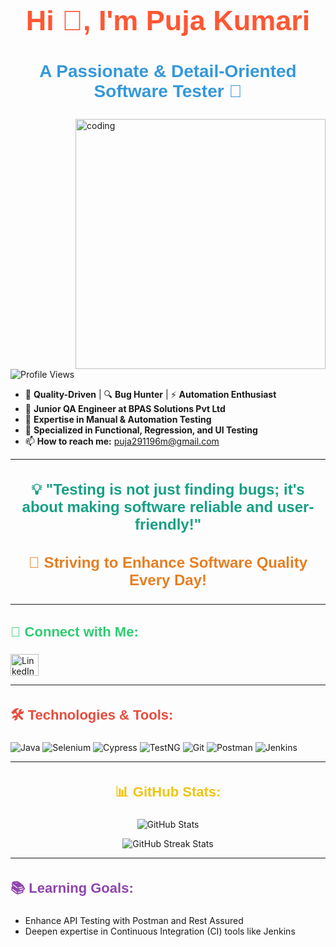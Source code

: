 <!-- Introduction -->
<h1 align="center" style="font-family: 'Cursive', sans-serif; font-size: 45px; color: #FF5733;">Hi 👋, I'm Puja Kumari</h1>
<h3 align="center" style="font-family: 'Cursive', sans-serif; font-size: 28px; color: #3498db;">A Passionate & Detail-Oriented Software Tester 🚀</h3>

<img align="right" alt="coding" width="400" src="https://media.giphy.com/media/qgQUggAC3Pfv687qPC/giphy.gif">

<!-- Profile Views -->
<p align="left"> 
    <img src="https://komarev.com/ghpvc/?username=PujaKumari-123&label=Profile%20views&color=0e75b6&style=flat" alt="Profile Views" /> 
</p>

- 🧐 **Quality-Driven** | 🔍 **Bug Hunter** | ⚡ **Automation Enthusiast**
- 💼 **Junior QA Engineer at BPAS Solutions Pvt Ltd**
- 🎯 **Expertise in Manual & Automation Testing**
- 📌 **Specialized in Functional, Regression, and UI Testing**
- 📫 **How to reach me:** [puja291196m@gmail.com](mailto:puja291196m@gmail.com)

---

<h3 align="center" style="font-family: 'Cursive', sans-serif; font-size: 24px; color: #16a085;">💡 "Testing is not just finding bugs; it's about making software reliable and user-friendly!"</h3>

<h3 align="center" style="font-family: 'Cursive', sans-serif; font-size: 24px; color: #e67e22;">🚀 Striving to Enhance Software Quality Every Day!</h3>

---

<!-- Connect with Me -->
<h3 align="left" style="font-family: 'Cursive', sans-serif; font-size: 22px; color: #2ecc71;">🔗 Connect with Me:</h3>
<p align="left">
    <a href="https://www.linkedin.com/in/puja-kumari-811163328" target="_blank">
        <img align="center" src="https://raw.githubusercontent.com/rahuldkjain/github-profile-readme-generator/master/src/images/icons/Social/linked-in-alt.svg" alt="LinkedIn" height="35" width="45" />
    </a>
</p>

---

<!-- Technologies & Tools -->
<h3 align="left" style="font-family: 'Cursive', sans-serif; font-size: 22px; color: #e74c3c;">🛠️ Technologies & Tools:</h3>
<p align="left">
    <img src="https://img.shields.io/badge/Java-%23ED8B00?style=flat&logo=java&logoColor=white" alt="Java"/>
    <img src="https://img.shields.io/badge/Selenium-%23DC9A2D?style=flat&logo=selenium&logoColor=white" alt="Selenium"/>
    <img src="https://img.shields.io/badge/Cypress-%23303E3F?style=flat&logo=cypress&logoColor=white" alt="Cypress"/>
    <img src="https://img.shields.io/badge/TestNG-%2300B2B8?style=flat&logo=testng&logoColor=white" alt="TestNG"/>
    <img src="https://img.shields.io/badge/Git-%23F14E32?style=flat&logo=git&logoColor=white" alt="Git"/>
    <img src="https://img.shields.io/badge/Postman-%23FF6C37?style=flat&logo=postman&logoColor=white" alt="Postman"/>
    <img src="https://img.shields.io/badge/Jenkins-%23D24939?style=flat&logo=jenkins&logoColor=white" alt="Jenkins"/>
</p>

---

<!-- GitHub Stats -->
<h3 align="center" style="font-family: 'Cursive', sans-serif; font-size: 22px; color: #f1c40f;">📊 GitHub Stats:</h3>
<p align="center">
    <img align="center" src="https://github-readme-stats.vercel.app/api?username=PujaKumari-123&show_icons=true&theme=radical" alt="GitHub Stats" />
</p>
<p align="center">
    <img align="center" src="https://github-readme-streak-stats.herokuapp.com/?user=PujaKumari-123&theme=radical" alt="GitHub Streak Stats" />
</p>

---

<!-- Learning Goals -->
<h3 align="left" style="font-family: 'Cursive', sans-serif; font-size: 22px; color: #8e44ad;">📚 Learning Goals:</h3>
<ul>
    <li>Enhance API Testing with Postman and Rest Assured</li>
    <li>Deepen expertise in Continuous Integration (CI) tools like Jenkins</li>
</ul>
